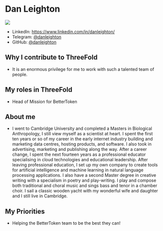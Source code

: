 # Dan Leighton

![](https://avatars2.githubusercontent.com/u/7113864?s=400&u=2ffdb29b75ec6fba9c7114ea998833e7bfce2b5d&v=4)

- LinkedIn: https://www.linkedin.com/in/danleighton/
- Telegram: [@danleighton](https://t.me/danleighton)
- GitHub: [@danleighton](https://github.com/danleighton)



## Why I contribute to ThreeFold

- It is an enormous privilege for me to work with such a talented team of people. 

## My roles in ThreeFold

- Head of Mission for BetterToken

## About me

- I went to Cambridge University and completed a Masters in Biological Anthropology, I still view myself as a scientist at heart. I spent the first ten years or so of my career in the early internet industry building and marketing data centres, hosting products, and software. I also took in advertising, marketing and publishing along the way. After a career change, I spent the next fourteen years as a professional educator specialising in cloud technologies and educational leadership. After leaving professional education, I set up my own company to create tools for artificial intelligence and machine learning in natural language processing applications. I also have a second Master degree in creative writing with a specialism in poetry and play-writing. I play and compose both traditional and choral music and sings bass and tenor in a chamber choir. I sail a classic wooden yacht with my wonderful wife and daughter and I still live in Cambridge. 

## My Priorities 

- Helping the BetterToken team to be the best they can!
